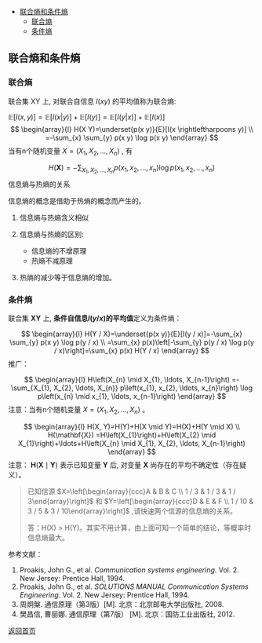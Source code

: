 - [联合熵和条件熵](#联合熵和条件熵)
  - [联合熵](#联合熵)
  - [条件熵](#条件熵)


## 联合熵和条件熵

### 联合熵

联合集  XY  上, 对联合自信息 $I(x y)$  的平均值称为联合熵:

$\mathbb{E}[I(x,y)]=\mathbb{E}[I(x|y)]+\mathbb{E}[I(y)]=\mathbb{E}[I(y|x)]+\mathbb{E}[I(x)]$
$$
\begin{array}{l}
H(X Y)=\underset{p(x y)}{E}[I(x \rightleftharpoons y)] \\
=-\sum_{x} \sum_{y} p(x y) \log p(x y)
\end{array}
$$
当有n个随机变量 $X=\left(X_{1}, X_{2}, \ldots, X_{n}\right)$ , 有

$$
H(\mathbf{X})=-\sum_{X_{1}, X_{2}, \ldots, X_{n}} p\left(x_{1}, x_{2}, \ldots, x_{n}\right) \log p\left(x_{1}, x_{2}, \ldots, x_{n}\right)
$$
信息熵与热熵的关系

信息熵的概念是借助于热熵的概念而产生的。

1. 信息熵与热熵含义相似
2. 信息熵与热熵的区别:
   + 信息熵的不增原理
   + 热熵不减原理

3. 热熵的减少等于信息熵的增加。

### 条件熵

联合集 $\mathbf{X Y}$ 上, **条件自信息$I(y / x)$的平均值**定义为条件熵：

$$
\begin{array}{l}
H(Y / X)=\underset{p(x y)}{E}[I(y / x)]=-\sum_{x} \sum_{y} p(x y) \log p(y / x) \\
=\sum_{x} p(x)\left[-\sum_{y} p(y / x) \log p(y / x)\right]=\sum_{x} p(x) H(Y / x)
\end{array}
$$
推广：

$$
\begin{array}{l}
H\left(X_{n} \mid X_{1}, \ldots, X_{n-1}\right)
=-\sum_{X_{1}, X_{2}, \ldots, X_{n}} p\left(x_{1}, x_{2}, \ldots, x_{n}\right) \log p\left(x_{n} \mid x_{1}, \ldots, x_{n-1}\right)
\end{array}
$$
注意：当有n个随机变量 $X=\left(X_{1}, X_{2}, \ldots, X_{n}\right)$ 。

$$
\begin{array}{l}
H(X, Y)=H(Y)+H(X \mid Y)=H(X)+H(Y \mid X) \\
H(\mathbf{X})
=H\left(X_{1}\right)+H\left(X_{2} \mid X_{1}\right)+\ldots+H\left(X_{n} \mid X_{1}, X_{2}, \ldots, X_{n-1}\right)
\end{array}
$$
注意： $\mathbf{H}(\mathbf{X} \mid \mathbf{Y})$  表示已知变量 $\mathbf{Y}$  后, 对变量 $\mathbf{X}$  尚存在的平均不确定性（存在疑义）。

> 已知信源  $X=\left[\begin{array}{ccc}A & B & C \\ 1 / 3 & 1 / 3 & 1 / 3\end{array}\right]$  和  $Y=\left[\begin{array}{ccc}D & E & F \\ 1 / 10 & 3 / 5 & 3 / 10\end{array}\right]$  ,请快速两个信源的信息熵的关系。
>
> 答：H(X) > H(Y)。其实不用计算，由上面可知一个简单的结论，等概率时信息熵最大。



参考文献：

1. Proakis, John G., et al. *Communication systems engineering*. Vol. 2. New Jersey: Prentice Hall, 1994.
2. Proakis, John G., et al. *SOLUTIONS MANUAL Communication Systems Engineering*. Vol. 2. New Jersey: Prentice Hall, 1994.
3. 周炯槃. 通信原理（第3版）[M\]. 北京：北京邮电大学出版社, 2008.
4. 樊昌信, 曹丽娜. 通信原理（第7版） [M\]. 北京：国防工业出版社, 2012.



[返回首页](https://github.com/timerring/information-theory)
